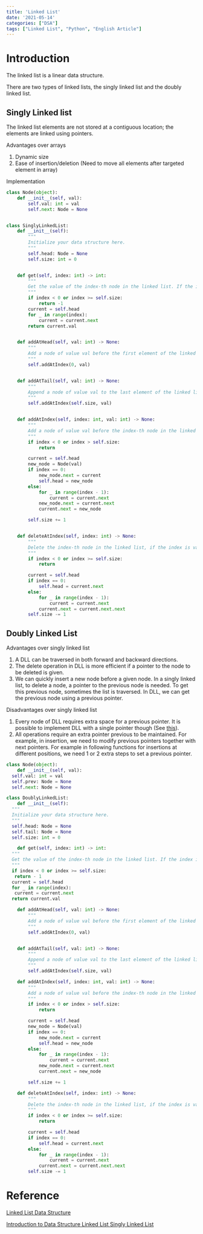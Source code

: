 ```yaml
---
title: 'Linked List'
date: '2021-05-14'
categories: ["DSA"]
tags: ["Linked List", "Python", "English Article"]
---
```


# Introduction

The linked list is a linear data structure.

There are two types of linked lists, the singly linked list and the doubly linked list.

## Singly Linked list

The linked list elements are not stored at a contiguous location; the elements are linked using pointers.

Advantages over arrays

1. Dynamic size
2. Ease of insertion/deletion (Need to move all elements after targeted element in array)

Implementation

```python
class Node(object):
    def __init__(self, val):
        self.val: int = val
        self.next: Node = None


class SinglyLinkedList:
    def __init__(self):
        """
        Initialize your data structure here.
        """
        self.head: Node = None
        self.size: int = 0


    def get(self, index: int) -> int:
        """
        Get the value of the index-th node in the linked list. If the index is invalid, return -1.
        """
        if index < 0 or index >= self.size:
            return -1
        current = self.head
        for _ in range(index):
            current = current.next
        return current.val


    def addAtHead(self, val: int) -> None:
        """
        Add a node of value val before the first element of the linked list. After the insertion,           the new node will be the first node of the linked list.
        """
        self.addAtIndex(0, val)


    def addAtTail(self, val: int) -> None:
        """
        Append a node of value val to the last element of the linked list.
        """
        self.addAtIndex(self.size, val)


    def addAtIndex(self, index: int, val: int) -> None:
        """
        Add a node of value val before the index-th node in the linked list. If index equals to the         length of linked list, the node will be appended to the end of linked list. If index is             greater than the length, the node will not be inserted.
        """
        if index < 0 or index > self.size:
            return

        current = self.head
        new_node = Node(val)
        if index == 0:
            new_node.next = current
            self.head = new_node
        else:
            for _ in range(index - 1):
                current = current.next
            new_node.next = current.next
            current.next = new_node

        self.size += 1


    def deleteAtIndex(self, index: int) -> None:
        """
        Delete the index-th node in the linked list, if the index is valid.
        """
        if index < 0 or index >= self.size:
            return

        current = self.head
        if index == 0:
            self.head = current.next
        else:
            for _ in range(index - 1):
                current = current.next
            current.next = current.next.next
        self.size -= 1
```

## Doubly Linked List

Advantages over singly linked list

1. A DLL can be traversed in both forward and backward directions.
2. The delete operation in DLL is more efficient if a pointer to the node to be deleted is given.
3. We can quickly insert a new node before a given node.
   In a singly linked list, to delete a node, a pointer to the previous node is needed. To get this previous node, sometimes the list is traversed. In DLL, we can get the previous node using a previous pointer.

Disadvantages over singly linked list

1. Every node of DLL requires extra space for a previous pointer. It is possible to implement DLL with a single pointer though (See [this](https://www.geeksforgeeks.org/xor-linked-list-a-memory-efficient-doubly-linked-list-set-1/)).
2. All operations require an extra pointer previous to be maintained. For example, in insertion, we need to modify previous pointers together with next pointers. For example in following functions for insertions at different positions, we need 1 or 2 extra steps to set a previous pointer.

```python
class Node(object):
    def __init__(self, val):
  self.val: int = val
  self.prev: Node = None
  self.next: Node = None

class DoublyLinkedList:
    def __init__(self):
  """
  Initialize your data structure here.
  """
  self.head: Node = None
  self.tail: Node = None
  self.size: int = 0

    def get(self, index: int) -> int:
  """
  Get the value of the index-th node in the linked list. If the index is invalid, return -1.
  """
  if index < 0 or index >= self.size:
   return - 1
  current = self.head
  for _ in range(index):
   current = current.next
  return current.val

    def addAtHead(self, val: int) -> None:
        """
        Add a node of value val before the first element of the linked list. After the insertion,           the new node will be the first node of the linked list.
        """
        self.addAtIndex(0, val)


    def addAtTail(self, val: int) -> None:
        """
        Append a node of value val to the last element of the linked list.
        """
        self.addAtIndex(self.size, val)

    def addAtIndex(self, index: int, val: int) -> None:
        """
        Add a node of value val before the index-th node in the linked list. If index equals to the         length of linked list, the node will be appended to the end of linked list. If index is             greater than the length, the node will not be inserted.
        """
        if index < 0 or index > self.size:
            return

        current = self.head
        new_node = Node(val)
        if index == 0:
            new_node.next = current
            self.head = new_node
        else:
            for _ in range(index - 1):
                current = current.next
            new_node.next = current.next
            current.next = new_node

        self.size += 1

    def deleteAtIndex(self, index: int) -> None:
        """
        Delete the index-th node in the linked list, if the index is valid.
        """
        if index < 0 or index >= self.size:
            return

        current = self.head
        if index == 0:
            self.head = current.next
        else:
            for _ in range(index - 1):
                current = current.next
            current.next = current.next.next
        self.size -= 1
```

# Reference

[Linked List Data Structure](https://www.geeksforgeeks.org/data-structures/linked-list/)

[Introduction to Data Structure Linked List Singly Linked List](https://leetcode.com/explore/learn/card/linked-list/209/singly-linked-list/)
